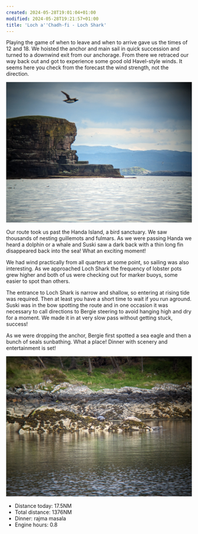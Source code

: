 ```yaml
---
created: 2024-05-28T19:01:04+01:00
modified: 2024-05-28T19:21:57+01:00
title: 'Loch a''Chadh-fi - Loch Shark'
---
```


Playing the game of when to leave and when to arrive gave us the times of 12 and 18. We hoisted the anchor and main sail in quick succession and turned to a downwind exit from our anchorage. From there we retraced our way back out and got to experience some good old Havel-style winds. It seems here you check from the forecast the wind strength, not the direction.

![Image](../2024/94c715469b6fc6dd84eb2a9827a26161.jpg)

Our route took us past the Handa Island, a bird sanctuary. We saw thousands of nesting guillemots and fulmars. As we were passing Handa we heard a dolphin or a whale and Suski saw a dark back with a thin long fin disappeared back into the sea! What an exciting moment!

We had wind practically from all quarters at some point, so sailing was also interesting. As we approached Loch Shark the frequency of lobster pots grew higher and both of us were checking out for marker buoys, some easier to spot than others.

The entrance to Loch Shark is narrow and shallow, so entering at rising tide was required. Then at least you have a short time to wait if you run aground. Suski was in the bow spotting the route and in one occasion it was necessary to call directions to Bergie steering to avoid hanging high and dry for a moment. We made it in at very slow pass without getting stuck, success!

As we were dropping the anchor, Bergie first spotted a sea eagle and then a bunch of seals sunbathing. What a place! Dinner with scenery and entertainment is set!

![Image](../2024/cc71bdd7e43f6cd8f251e1cadac70fa0.jpg)

* Distance today: 17.5NM
* Total distance: 1376NM
* Dinner: rajma masala
* Engine hours: 0.8
